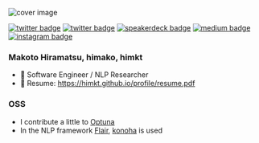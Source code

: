 ![cover image](https://user-images.githubusercontent.com/5164000/88478338-873f6b80-cf82-11ea-93d9-d68f677b4131.jpg)

[![twitter badge](https://img.shields.io/badge/twitter-himkt-1da1f2?style=flat-square&logo=twitter)](https://twitter.com/hyperparams)
[![twitter badge](https://img.shields.io/badge/twitter-himkt%20(en)-1da1f2?style=flat-square&logo=twitter)](https://twitter.com/himkt)
[![speakerdeck badge](https://img.shields.io/badge/speakerdeck-himkt-009287?style=flat-square&logo=speaker-deck)](https://speakerdeck.com/himkt)
[![medium badge](https://img.shields.io/badge/blog-medium-12100E?style=flat-square&logo=medium)](https://medium.com/@himkt)
[![instagram badge](https://img.shields.io/badge/instagram-himamako-C42D81?style=flat-square&logo=instagram)](https://www.instagram.com/himamako)

### Makoto Hiramatsu, himako, himkt

- 🔬 Software Engineer / NLP Researcher
- 👔 Resume: https://himkt.github.io/profile/resume.pdf

### OSS

- I contribute a little to [Optuna](https://github.com)
- In the NLP framework [Flair](https://github.com/flairNLP/flair), [konoha](https://github.com/himkt/konoha) is used
